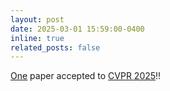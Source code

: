 ```yaml
---
layout: post
date: 2025-03-01 15:59:00-0400
inline: true
related_posts: false
---
```


<a href='https://arxiv.org/abs/2501.00289'>One</a> paper accepted to  <a href='https://cvpr.thecvf.com'>CVPR 2025</a>!!
